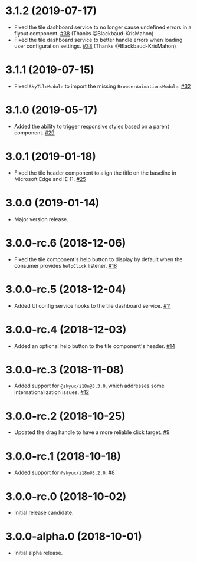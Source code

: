 # 3.1.2 (2019-07-17)

- Fixed the tile dashboard service to no longer cause undefined errors in a flyout component. [#38](https://github.com/blackbaud/skyux-tiles/pull/38) (Thanks @Blackbaud-KrisMahon)
- Fixed the tile dashboard service to better handle errors when loading user configuration settings. [#38](https://github.com/blackbaud/skyux-tiles/pull/38) (Thanks @Blackbaud-KrisMahon)

# 3.1.1 (2019-07-15)

- Fixed `SkyTileModule` to import the missing `BrowserAnimationsModule`. [#32](https://github.com/blackbaud/skyux-tiles/pull/32)

# 3.1.0 (2019-05-17)

- Added the ability to trigger responsive styles based on a parent component. [#29](https://github.com/blackbaud/skyux-tiles/pull/29)

# 3.0.1 (2019-01-18)

- Fixed the tile header component to align the title on the baseline in Microsoft Edge and IE 11. [#25](https://github.com/blackbaud/skyux-tiles/pull/25)

# 3.0.0 (2019-01-14)

- Major version release.

# 3.0.0-rc.6 (2018-12-06)

- Fixed the tile component's help button to display by default when the consumer provides `helpClick` listener. [#18](https://github.com/blackbaud/skyux-tiles/pull/18)

# 3.0.0-rc.5 (2018-12-04)

- Added UI config service hooks to the tile dashboard service. [#11](https://github.com/blackbaud/skyux-tiles/pull/11)

# 3.0.0-rc.4 (2018-12-03)

- Added an optional help button to the tile component's header. [#14](https://github.com/blackbaud/skyux-tiles/pull/14)

# 3.0.0-rc.3 (2018-11-08)

- Added support for `@skyux/i18n@3.3.0`, which addresses some internationalization issues. [#12](https://github.com/blackbaud/skyux-tiles/pull/12)

# 3.0.0-rc.2 (2018-10-25)

- Updated the drag handle to have a more reliable click target. [#9](https://github.com/blackbaud/skyux-tiles/pull/9)

# 3.0.0-rc.1 (2018-10-18)

- Added support for `@skyux/i18n@3.2.0`. [#8](https://github.com/blackbaud/skyux-tiles/pull/8)

# 3.0.0-rc.0 (2018-10-02)

- Initial release candidate.

# 3.0.0-alpha.0 (2018-10-01)

- Initial alpha release.
